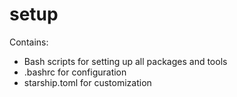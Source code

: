 # setup

Contains:

- Bash scripts for setting up all packages and tools
- .bashrc for configuration
- starship.toml for customization

